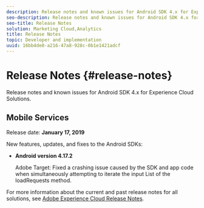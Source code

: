 ```yaml
---
description: Release notes and known issues for Android SDK 4.x for Experience Cloud Solutions.
seo-description: Release notes and known issues for Android SDK 4.x for Experience Cloud Solutions.
seo-title: Release Notes
solution: Marketing Cloud,Analytics
title: Release Notes
topic: Developer and implementation
uuid: 16bb4de8-a216-47a8-928c-0b1e1421adcf
---
```


# Release Notes {#release-notes}

Release notes and known issues for Android SDK 4.x for Experience Cloud Solutions.

## Mobile Services

Release date: **January 17, 2019**

New features, updates, and fixes to the Android SDKs:

* **Android version 4.17.2**

  Adobe Target: Fixed a crashing issue caused by the SDK and app code when simultaneously attempting to iterate the input List of the loadRequests method.

For more information about the current and past release notes for all solutions, see [Adobe Experience Cloud Release Notes](https://marketing.adobe.com/resources/help/en_US/whatsnew/). 
